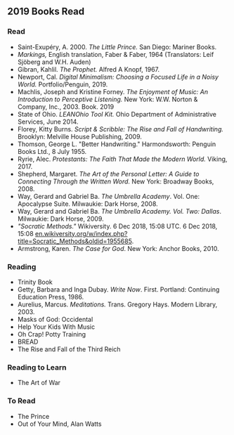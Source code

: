  ## 2019 Books Read  

 ### Read  
  - Saint-Exupéry, A. 2000. *The Little Prince.* San Diego: Mariner Books.   
  - *Markings,* English translation, Faber & Faber, 1964 (Translators: Leif Sjöberg and W.H. Auden) 
  - Gibran, Kahlil. *The Prophet.* Alfred A Knopf, 1967.   
  - Newport, Cal. _Digital Minimalism: Choosing a Focused Life in a Noisy World._ Portfolio/Penguin, 2019.  
  - Machlis, Joseph and Kristine Forney. _The Enjoyment of Music: An Introduction to Perceptive Listening._ New York: W.W. Norton & Company, Inc., 2003\. Book. 2019  
  - State of Ohio. _LEANOhio Tool Kit._ Ohio Department of Administrative Services, June 2014.
  - Florey, Kitty Burns. _Script & Scribble: The Rise and Fall of Handwriting._ Brooklyn: Melville House Publishing, 2009.
  - Thomson, George L. "Better Handwriting." Harmondsworth: Penguin Books Ltd., 8 July 1955. 
  - Ryrie, Alec. _Protestants: The Faith That Made the Modern World._ Viking, 2017.
  - Shepherd, Margaret. _The Art of the Personal Letter: A Guide to Connecting Through the Written Word._ New York: Broadway Books, 2008.  
  - Way, Gerard and Gabriel Ba. _The Umbrella Academy_. Vol. One: Apocalypse Suite. Milwaukie: Dark Horse, 2008.
  - Way, Gerard and Gabriel Ba. _The Umbrella Academy. Vol. Two: Dallas_. Milwaukie: Dark Horse, 2009.
  -  _"Socratic Methods."_ Wikiversity. 6 Dec 2018, 15:08 UTC. 6 Dec 2018, 15:08 [en.wikiversity.org/w/index.php?title=Socratic_Methods&oldid=1955685](https://en.wikiversity.org/w/index.php?title=Socratic_Methods&oldid=1955685).
  - Armstrong, Karen. _The Case for God_. New York: Anchor Books, 2010.    

 ### Reading   
  - Trinity Book  
  - Getty, Barbara and Inga Dubay. _Write Now_. First. Portland: Continuing Education Press, 1986.
  - Aurelius, Marcus. _Meditations._ Trans. Gregory Hays. Modern Library, 2003.
  - Masks of God: Occidental    
  - Help Your Kids With Music  
  - Oh Crap! Potty Training  
  - BREAD  
  - The Rise and Fall of the Third Reich  

  ### Reading to Learn    
 - The Art of War  

  ### To Read
   - The Prince  
   - Out of Your Mind, Alan Watts
